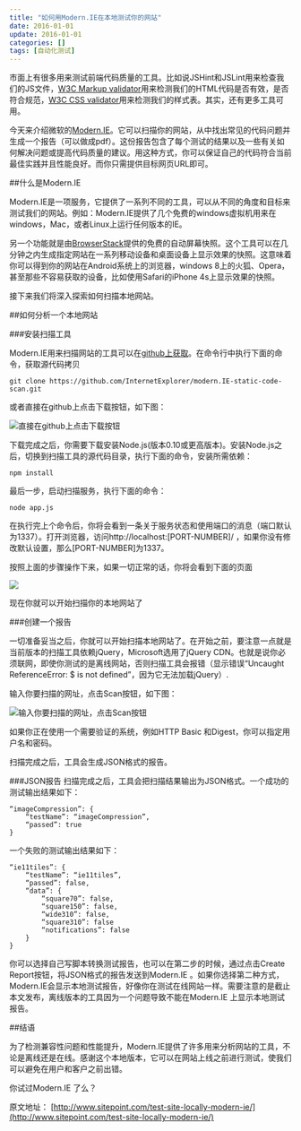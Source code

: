 ```yaml
---
title: "如何用Modern.IE在本地测试你的网站"
date: 2016-01-01
update: 2016-01-01
categories: []
tags: [自动化测试]
---
```


市面上有很多用来测试前端代码质量的工具。比如说JSHint和JSLint用来检查我们的JS文件，[W3C Markup validator](http://validator.w3.org/)用来检测我们的HTML代码是否有效，是否符合规范，[W3C CSS validator](http://jigsaw.w3.org/css-validator/)用来检测我们的样式表。其实，还有更多工具可用。

今天来介绍微软的[Modern.IE](http://modern.ie/)。它可以扫描你的网站，从中找出常见的代码问题并生成一个报告（可以做成pdf）。这份报告包含了每个测试的结果以及一些有关如何解决问题或提高代码质量的建议。用这种方式，你可以保证自己的代码符合当前最佳实践并且性能良好。而你只需提供目标网页URL即可。

##什么是Modern.IE

Modern.IE是一项服务，它提供了一系列不同的工具，可以从不同的角度和目标来测试我们的网站。例如：Modern.IE提供了几个免费的windows虚拟机用来在windows，Mac，或者Linux上运行任何版本的IE。

另一个功能就是由[BrowserStack](http://www.browserstack.com/)提供的免费的自动屏幕快照。这个工具可以在几分钟之内生成指定网站在一系列移动设备和桌面设备上显示效果的快照。这意味着你可以得到你的网站在Android系统上的浏览器，windows 8上的火狐、Opera，甚至那些不容易获取的设备，比如使用Safari的iPhone 4s上显示效果的快照。

接下来我们将深入探索如何扫描本地网站。

##如何分析一个本地网站

###安装扫描工具

Modern.IE用来扫描网站的工具可以在[github上获取](https://github.com/InternetExplorer/modern.IE-static-code-scan/)。在命令行中执行下面的命令，获取源代码拷贝

    git clone https://github.com/InternetExplorer/modern.IE-static-code-scan.git
    
或者直接在github上点击下载按钮，如下图：

![直接在github上点击下载按钮](http://dab1nmslvvntp.cloudfront.net/wp-content/uploads/2014/08/1407913254download-source-button.png)

下载完成之后，你需要下载安装Node.js(版本0.10或更高版本)。安装Node.js之后，切换到扫描工具的源代码目录，执行下面的命令，安装所需依赖：

    npm install
    
最后一步，启动扫描服务，执行下面的命令：

    node app.js
    
在执行完上个命令后，你将会看到一条关于服务状态和使用端口的消息（端口默认为1337）。打开浏览器，访问http://localhost:[PORT-NUMBER]/ ，如果你没有修改默认设置，那么[PORT-NUMBER]为1337。

按照上面的步骤操作下来，如果一切正常的话，你将会看到下面的页面

![](http://dab1nmslvvntp.cloudfront.net/wp-content/uploads/2014/08/1407913396offline-scan-tool.png) 

现在你就可以开始扫描你的本地网站了

###创建一个报告

一切准备妥当之后，你就可以开始扫描本地网站了。在开始之前，要注意一点就是当前版本的扫描工具依赖jQuery，Microsoft选用了jQuery CDN。也就是说你必须联网，即使你测试的是离线网站，否则扫描工具会报错（显示错误“Uncaught ReferenceError: $ is not defined”，因为它无法加载jQuery）.

输入你要扫描的网址，点击Scan按钮，如下图：

![输入你要扫描的网址，点击Scan按钮](http://dab1nmslvvntp.cloudfront.net/wp-content/uploads/2014/08/1407913422scanning-an-offline-page.png)

如果你正在使用一个需要验证的系统，例如HTTP Basic 和Digest，你可以指定用户名和密码。

扫描完成之后，工具会生成JSON格式的报告。

###JSON报告
扫描完成之后，工具会把扫描结果输出为JSON格式。一个成功的测试输出结果如下：

    “imageCompression”: {
        “testName”: “imageCompression”,
        “passed”: true
    }

一个失败的测试输出结果如下：

    “ie11tiles”: {
    	“testName”: “ie11tiles”,
    	“passed”: false,
    	“data”: {
    		“square70”: false,
    		“square150”: false,
    		“wide310”: false,
    		“square310”: false
    		“notifications”: false
    	}
    }
    
你可以选择自己写脚本转换测试报告，也可以在第二步的时候，通过点击Create Report按钮，将JSON格式的报告发送到Modern.IE 。如果你选择第二种方式，Modern.IE会显示本地测试报告，好像你在测试在线网站一样。需要注意的是截止本文发布，离线版本的工具因为一个问题导致不能在Modern.IE 上显示本地测试报告。

##结语

为了检测兼容性问题和性能提升，Modern.IE提供了许多用来分析网站的工具，不论是离线还是在线。感谢这个本地版本，它可以在网站上线之前进行测试，使我们可以避免在用户和客户之前出错。

你试过Modern.IE 了么？

原文地址： [http://www.sitepoint.com/test-site-locally-modern-ie/](http://www.sitepoint.com/test-site-locally-modern-ie/)